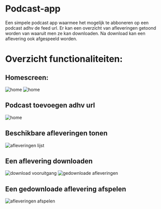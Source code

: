 # Podcast-app

Een simpele podcast app waarmee het mogelijk te abboneren op een podcast adhv de feed url. Er kan een overzicht van afleveringen getoond worden van waaruit men ze kan downloaden. Na download kan een aflevering ook afgespeeld worden.

# Overzicht functionaliteiten:
## Homescreen:
![home](/img/home.JPG) ![home](/img/drawerView.JPG)
## Podcast toevoegen adhv url
 ![home](/img/nieuwePod.JPG)
## Beschikbare afleveringen tonen
![afleveringen lijst](/img/epLijst.JPG)
## Een aflevering downloaden
![download vooruitgang](/img/dwnProgress.JPG) ![gedownloade afleveringen](/img/dwnLijst.JPG)

## Een gedownloade aflevering afspelen
![afleveringen afspelen](/img/epAfspelen.JPG)

<!-- <img src="img/home.jpg" alt="home" width=256 /> <img src="img/epLijst.jpg" alt="afleveringen lijst" width=256 /> <img src="img/downloads.jpg" alt="gedownloade afleveringen" width=256 />
<img src="img/dwnProgress.jpg" alt="download vooruitgang" width=256 /> <img src="img/afspelen.jpg" alt="aflevering afspelen" width=256 /> -->